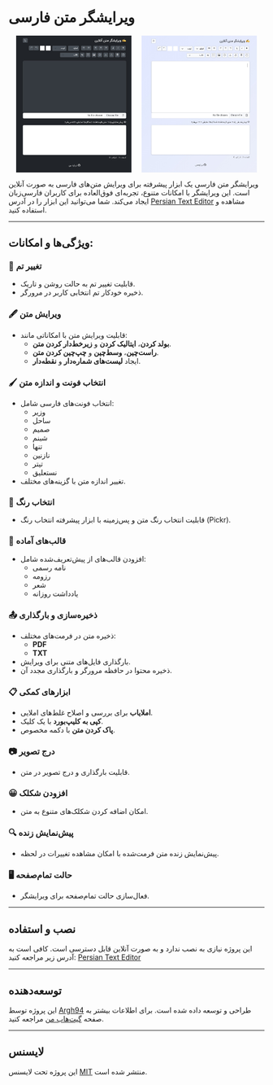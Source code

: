 # ویرایشگر متن فارسی

<div style="display: flex; justify-content: center; gap: 20px;">
  <img src="https://raw.githubusercontent.com/Argh94/PersianTextEditor/main/images/project-preview.jpg" alt="نمایی از پروژه ۱" width="45%">
  <img src="https://raw.githubusercontent.com/Argh94/PersianTextEditor/main/images/project-preview2.jpg" alt="نمایی از پروژه ۲" width="45%">
</div>

ویرایشگر متن فارسی یک ابزار پیشرفته برای ویرایش متن‌های فارسی به صورت آنلاین است. این ویرایشگر با امکانات متنوع، تجربه‌ای فوق‌العاده برای کاربران فارسی‌زبان ایجاد می‌کند. شما می‌توانید این ابزار را در آدرس [Persian Text Editor](https://argh94.github.io/PersianTextEditor/) مشاهده و استفاده کنید.

---

## ویژگی‌ها و امکانات:

### 🎨 تغییر تم
- قابلیت تغییر تم به حالت روشن و تاریک.
- ذخیره خودکار تم انتخابی کاربر در مرورگر.

### 🖋 ویرایش متن
- قابلیت ویرایش متن با امکاناتی مانند:
  - **بولد کردن**، **ایتالیک کردن** و **زیرخط‌دار کردن متن**.
  - **راست‌چین**، **وسط‌چین** و **چپ‌چین کردن متن**.
  - ایجاد **لیست‌های شماره‌دار** و **نقطه‌دار**.

### 🖌 انتخاب فونت و اندازه متن
- انتخاب فونت‌های فارسی شامل:
  - وزیر
  - ساحل
  - صمیم
  - شبنم
  - تنها
  - نازنین
  - تیتر
  - نستعلیق
- تغییر اندازه متن با گزینه‌های مختلف.

### 🌈 انتخاب رنگ
- قابلیت انتخاب رنگ متن و پس‌زمینه با ابزار پیشرفته انتخاب رنگ (Pickr).

### 📜 قالب‌های آماده
- افزودن قالب‌های از پیش‌تعریف‌شده شامل:
  - نامه رسمی
  - رزومه
  - شعر
  - یادداشت روزانه

### 📤 ذخیره‌سازی و بارگذاری
- ذخیره متن در فرمت‌های مختلف:
  - **PDF**
  - **TXT**
- بارگذاری فایل‌های متنی برای ویرایش.
- ذخیره محتوا در حافظه مرورگر و بارگذاری مجدد آن.

### 📋 ابزارهای کمکی
- **املا‌یاب** برای بررسی و اصلاح غلط‌های املایی.
- **کپی به کلیپ‌بورد** با یک کلیک.
- **پاک کردن متن** با دکمه مخصوص.

### 📷 درج تصویر
- قابلیت بارگذاری و درج تصویر در متن.

### 😀 افزودن شکلک
- امکان اضافه کردن شکلک‌های متنوع به متن.

### 🔍 پیش‌نمایش زنده
- پیش‌نمایش زنده متن فرمت‌شده با امکان مشاهده تغییرات در لحظه.

### 🖥 حالت تمام‌صفحه
- فعال‌سازی حالت تمام‌صفحه برای ویرایشگر.

---

## نصب و استفاده

این پروژه نیازی به نصب ندارد و به صورت آنلاین قابل دسترسی است. کافی است به آدرس زیر مراجعه کنید:
[Persian Text Editor](https://argh94.github.io/PersianTextEditor/)

---

## توسعه‌دهنده

این پروژه توسط [Argh94](https://github.com/Argh94) طراحی و توسعه داده شده است. برای اطلاعات بیشتر به صفحه [گیت‌هاب من](https://github.com/Argh94) مراجعه کنید.

---

## لایسنس

این پروژه تحت لایسنس [MIT](LICENSE) منتشر شده است.
